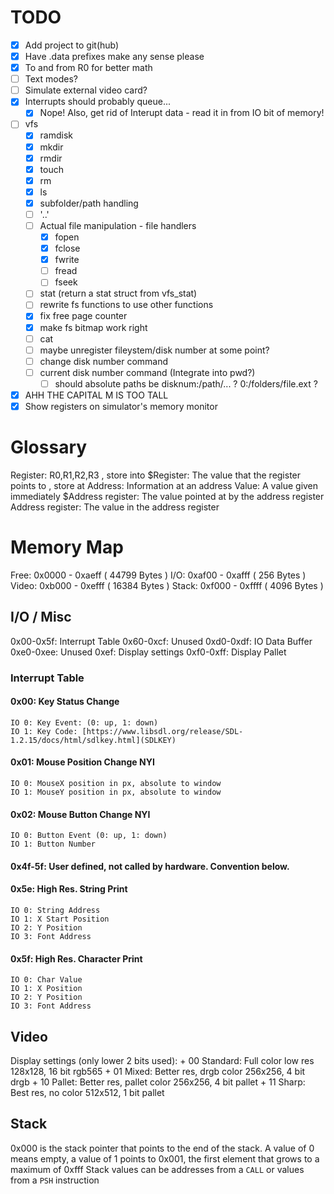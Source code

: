 # TODO
+ [x] Add project to git(hub)
+ [x] Have .data prefixes make any sense please
+ [x] To and from R0 for better math
+ [ ] Text modes?
+ [ ] Simulate external video card?
+ [x] Interrupts should probably queue...
	+ [x] Nope! Also, get rid of Interupt data - read it in from IO bit of memory!
+ [ ] vfs
	+ [x] ramdisk
	+ [x] mkdir
	+ [x] rmdir
	+ [x] touch
	+ [x] rm
	+ [x] ls
	+ [x] subfolder/path handling
	+ [ ] '..'
	+ [ ] Actual file manipulation - file handlers
		+ [x] fopen
		+ [x] fclose
		+ [x] fwrite
		+ [ ] fread
		+ [ ] fseek
	+ [ ] stat (return a stat struct from vfs_stat)
	+ [ ] rewrite fs functions to use other functions
	+ [x] fix free page counter
	+ [x] make fs bitmap work right
	+ [ ] cat
	+ [ ] maybe unregister fileystem/disk number at some point?
	+ [ ] change disk number command
	+ [ ] current disk number command (Integrate into pwd?)
		+ [ ] should absolute paths be disknum:/path/... ? 0:/folders/file.ext ?
+ [x] AHH THE CAPITAL M IS TOO TALL
+ [x] Show registers on simulator's memory monitor

# Glossary
Register:           R0,R1,R2,R3                             , store into
\$Register:          The value that the register points to   , store at
Address:            Information at an address
Value:              A value given immediately
\$Address register:  The value pointed at by the address register
Address register:   The value in the address register

# Memory Map
Free:  0x0000 - 0xaeff ( 44799 Bytes )
I/O:   0xaf00 - 0xafff (   256 Bytes )
Video: 0xb000 - 0xefff ( 16384 Bytes )
Stack: 0xf000 - 0xffff (  4096 Bytes )

## I/O / Misc
0x00-0x5f: Interrupt Table
0x60-0xcf: Unused
0xd0-0xdf: IO Data Buffer
0xe0-0xee: Unused
0xef: Display settings
0xf0-0xff: Display Pallet

### Interrupt Table
#### 0x00: Key Status Change
	IO 0: Key Event: (0: up, 1: down)
	IO 1: Key Code: [https://www.libsdl.org/release/SDL-1.2.15/docs/html/sdlkey.html](SDLKEY)
#### 0x01: Mouse Position Change                 NYI
	IO 0: MouseX position in px, absolute to window
	IO 1: MouseY position in px, absolute to window
#### 0x02: Mouse Button Change                   NYI
	IO 0: Button Event (0: up, 1: down)
	IO 1: Button Number
#### 0x4f-5f: User defined, not called by hardware. Convention below.
#### 0x5e: High Res. String Print
	IO 0: String Address
	IO 1: X Start Position
	IO 2: Y Position
	IO 3: Font Address
#### 0x5f: High Res. Character Print
	IO 0: Char Value
	IO 1: X Position
	IO 2: Y Position
	IO 3: Font Address
## Video
Display settings (only lower 2 bits used):
    + 00 Standard: Full color low res       128x128, 16 bit rgb565
    + 01 Mixed: Better res, drgb color      256x256,  4 bit drgb
    + 10 Pallet: Better res, pallet color   256x256,  4 bit pallet
    + 11 Sharp: Best res, no color          512x512,  1 bit pallet
## Stack
0x000 is the stack pointer that points to the end of the stack. A value of 0 means empty, a value of 1 points to
0x001, the first element that grows to a maximum of 0xfff
Stack values can be addresses from a `CALL` or values from a `PSH` instruction